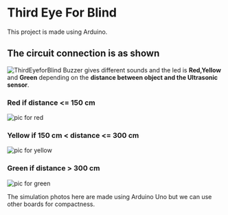 # Third Eye For Blind
This project is made using Arduino.
## The circuit connection is as shown
![ThirdEyeforBlind](https://user-images.githubusercontent.com/89918310/146647739-070e2c52-e10c-4aa0-be34-694b9bf18f69.png)
Buzzer gives different sounds and the led is **Red,Yellow** and **Green** depending on the **distance between object and the Ultrasonic sensor**.
### Red if distance <= 150 cm
![pic for red](https://user-images.githubusercontent.com/89918310/146648044-5f409583-4789-4b7a-80d3-099b33f90d9d.png)
### Yellow if 150 cm < distance <= 300 cm
![pic for yellow](https://user-images.githubusercontent.com/89918310/146648040-3c067a5b-0269-49bd-a348-62985549916f.png)
### Green if distance > 300 cm
![pic for green](https://user-images.githubusercontent.com/89918310/146648042-26a9db3f-1ee0-4a7e-b631-9d4ad5ec2fce.png)

The simulation photos here are made using Arduino Uno but we can use other boards for compactness.
